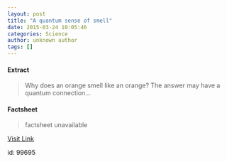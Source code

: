 ```yaml
---
layout: post
title: "A quantum sense of smell"
date: 2015-03-24 10:05:46
categories: Science
author: unknown author
tags: []
---
```



#### Extract
>Why does an orange smell like an orange? The answer may have a quantum connection...

#### Factsheet
>factsheet unavailable

[Visit Link](http://feedproxy.google.com/~r/PhysicsWorld/~3/KfoH0WS60Qg/a-quantum-sense-of-smell)

id:   99695


